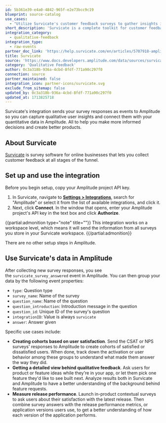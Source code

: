 ```yaml
---
id: 5b361e39-e4a0-4842-965f-e2e73bcc9c19
blueprint: source-catalog
use_cases:
  - "Utilize Survicate's customer feedback surveys to gather insights into customer satisfaction levels. By ingesting survey events from Survicate to Amplitude, businesses can create cohorts based on user satisfaction scores. These cohorts can then be analyzed to track user activation or behavior among different satisfaction groups, providing valuable insights into how satisfied users interact with the product or service."
short_description: 'Survicate is a complete toolkit for customer feedback, including website optimization, customer satisfaction surveys, and complex customer insight processes integrated with your email campaigns.'
integration_category:
  - qualitative-feedback
integration_type:
  - raw-events
partner_doc_link: 'https://help.survicate.com/en/articles/5707918-amplitude-integration'
title: Survicate
source: 'https://www.docs.developers.amplitude.com/data/sources/survicate'
category: 'Qualitative Feedback'
author: 0c3a318b-936a-4cbd-8fdf-771a90c297f0
connection: source
partner_maintained: false
integration_icon: partner-icons/survicate.svg
exclude_from_sitemap: false
updated_by: 0c3a318b-936a-4cbd-8fdf-771a90c297f0
updated_at: 1713825718
---
```

Survicate's integration sends your survey responses as events to Amplitude so you can capture qualitative user insights and connect them with your quantitative data in Amplitude. All to help you make more informed decisions and create better products.


## About Survicate

[Survicate](https://survicate.com/) is survey software for online businesses that lets you collect customer feedback at all stages of the funnel. 

## Set up and use the integration

Before you begin setup, copy your Amplitude project API key.

1. In Survicate, navigate to [**Settings > Integrations**](https://panel.survicate.com/#/o/0/w/0/settings/integrations/), search for "Amplitude" or select it from the list of available integrations, and click it.
2. Next, click **Connect**. In the window that opens, enter your Amplitude project's API key in the text box and click **Authorize**.

{{partial:admonition type="note" title=""}}
This integration works on a workspace level, which means it will send the information from all surveys you store in your Survicate workspace.
{{/partial:admonition}}

There are no other setup steps in Amplitude.

## Use Survicate's data in Amplitude

After collecting new survey responses, you see the `survicate_survey_answered` event in Amplitude. You can then group your data by the following event properties:

- `type`: Question type
- `survey_name`: Name of the survey
- `question_name`: Name of the question
- `question_introduction`: Introduction message in the question
- `question_id`: Unique ID of the survey's question
- `integrationID`: Value is always `survicate`
- `answer`: Answer given

Specific use cases include:

- **Creating cohorts based on user satisfaction**. Send the CSAT or NPS surveys' responses to Amplitude to create cohorts of satisfied or dissatisfied users. When done, track down the activation or user behavior among these groups to understand what made them answer the way they did.
- **Getting a detailed view behind qualitative feedback**. Ask users for product or feature ideas while they're in your app, or let them pick one feature they'd like to see built next. Analyze results both in Survicate and Amplitude to have a better understanding of the background behind feature requests.
- **Measure release performance**. Launch in-product contextual surveys to ask users about their satisfaction with the latest release. Then combine survey answers with the release performance metrics, or application versions users use, to get a better understanding of how each version of the application performs.